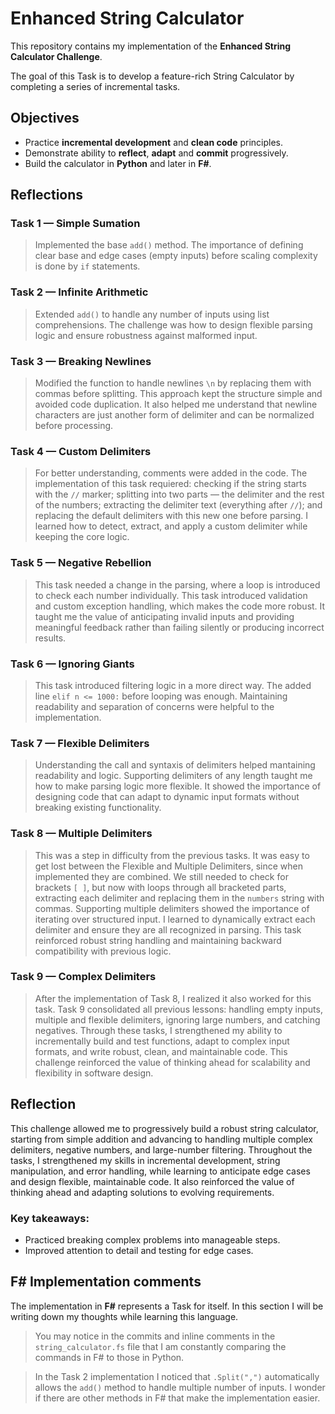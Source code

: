 # Enhanced String Calculator

This repository contains my implementation of the **Enhanced String Calculator Challenge**.

The goal of this Task is to develop a feature-rich String Calculator by completing a series of incremental tasks.

## Objectives

- Practice **incremental development** and **clean code** principles.
- Demonstrate ability to **reflect**, **adapt** and **commit** progressively.
- Build the calculator in **Python** and later in **F#**.

## Reflections

### Task 1 — Simple Sumation
> Implemented the base `add()` method.
> The importance of defining clear base and edge cases (empty inputs) before scaling complexity is done by `if` statements. 

### Task 2 — Infinite Arithmetic
> Extended `add()` to handle any number of inputs using list comprehensions.
> The challenge was how to design flexible parsing logic and ensure robustness against malformed input.

### Task 3 — Breaking Newlines
> Modified the function to handle newlines `\n` by replacing them with commas before splitting. This approach kept the structure simple and avoided code duplication. It also helped me understand that newline characters are just another form of delimiter and can be normalized before processing.

### Task 4 — Custom Delimiters
> For better understanding, comments were added in the code.
> The implementation of this task requiered: checking if the string starts with the `//` marker; splitting into two parts — the delimiter and the rest of the numbers; extracting the delimiter text (everything after `//`); and replacing the default delimiters with this new one before parsing.
> I learned how to detect, extract, and apply a custom delimiter while keeping the core logic.

### Task 5 — Negative Rebellion
> This task needed a change in the parsing, where a loop is introduced to check each number individually.
> This task introduced validation and custom exception handling, which makes the code more robust.
> It taught me the value of anticipating invalid inputs and providing meaningful feedback rather than failing silently or producing incorrect results.

### Task 6 — Ignoring Giants
> This task introduced filtering logic in a more direct way.
> The added line `elif n <= 1000:` before looping was enough.
> Maintaining readability and separation of concerns were helpful to the implementation.

### Task 7 — Flexible Delimiters
> Understanding the call and syntaxis of delimiters helped mantaining readability and logic.
> Supporting delimiters of any length taught me how to make parsing logic more flexible. It showed the importance of designing code that can adapt to dynamic input formats without breaking existing functionality.

### Task 8 — Multiple Delimiters
> This was a step in difficulty from the previous tasks. It was easy to get lost between the Flexible and Multiple Delimiters, since when implemented they are combined.
> We still needed to check for brackets `[ ]`, but now with loops through all bracketed parts, extracting each delimiter and replacing them in the `numbers` string with commas. 
> Supporting multiple delimiters showed the importance of iterating over structured input. I learned to dynamically extract each delimiter and ensure they are all recognized in parsing. This task reinforced robust string handling and maintaining backward compatibility with previous logic. 

### Task 9 — Complex Delimiters
> After the implementation of Task 8, I realized it also worked for this task.
> Task 9 consolidated all previous lessons: handling empty inputs, multiple and flexible delimiters, ignoring large numbers, and catching negatives. Through these tasks, I strengthened my ability to incrementally build and test functions, adapt to complex input formats, and write robust, clean, and maintainable code. This challenge reinforced the value of thinking ahead for scalability and flexibility in software design.

## Reflection
This challenge allowed me to progressively build a robust string calculator, starting from simple addition and advancing to handling multiple complex delimiters, negative numbers, and large-number filtering. Throughout the tasks, I strengthened my skills in incremental development, string manipulation, and error handling, while learning to anticipate edge cases and design flexible, maintainable code. It also reinforced the value of thinking ahead and adapting solutions to evolving requirements.

### Key takeaways:
- Practiced breaking complex problems into manageable steps.
- Improved attention to detail and testing for edge cases.

## F# Implementation comments
The implementation in **F#** represents a Task for itself. In this section I will be writing down my thoughts while learning this language. 
> You may notice in the commits and inline comments in the `string_calculator.fs` file that I am constantly comparing the commands in F# to those in Python.

> In the Task 2 implementation I noticed that `.Split(",")` automatically allows the `add()` method to handle multiple number of inputs. I wonder if there are other methods in F# that make the implementation easier.